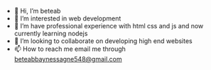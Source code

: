 - 👋 Hi, I’m beteab
- 👀 I’m interested in web development 
- 🌱 I’m have professional experience with html css and js and now currently learning nodejs
- 💞️ I’m looking to collaborate on developing high end websites 
- 📫 How to reach me email me through  beteabbaynessagne548@gmail.com 

<!---
beteab548/beteab548 is a ✨ special ✨ repository because its `README.md` (this file) appears on your GitHub profile.
You can click the Preview link to take a look at your changes.
--->
